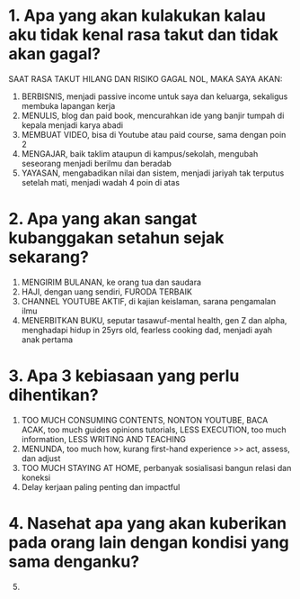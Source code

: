 # 1. Apa yang akan kulakukan kalau aku tidak kenal rasa takut dan tidak akan gagal?
SAAT RASA TAKUT HILANG DAN RISIKO GAGAL NOL, MAKA SAYA AKAN:
1. BERBISNIS, menjadi passive income untuk saya dan keluarga, sekaligus membuka lapangan kerja
2. MENULIS, blog dan paid book, mencurahkan ide yang banjir tumpah di kepala menjadi karya abadi
3. MEMBUAT VIDEO, bisa di Youtube atau paid course, sama dengan poin 2
4. MENGAJAR, baik taklim ataupun di kampus/sekolah, mengubah seseorang menjadi berilmu dan beradab
5. YAYASAN, mengabadikan nilai dan sistem, menjadi jariyah tak terputus setelah mati, menjadi wadah 4 poin di atas
# 2. Apa yang akan sangat kubanggakan setahun sejak sekarang?
1. MENGIRIM BULANAN, ke orang tua dan saudara
2. HAJI, dengan uang sendiri, FURODA TERBAIK
3. CHANNEL YOUTUBE AKTIF, di kajian keislaman, sarana pengamalan ilmu
4. MENERBITKAN BUKU, seputar tasawuf-mental health, gen Z dan alpha, menghadapi hidup in 25yrs old, fearless cooking dad, menjadi ayah anak pertama

# 3. Apa 3 kebiasaan yang perlu dihentikan?
1. TOO MUCH CONSUMING CONTENTS, NONTON YOUTUBE, BACA ACAK, too much guides opinions tutorials, LESS EXECUTION, too much information, LESS WRITING AND TEACHING
2. MENUNDA, too much how, kurang first-hand experience >> act, assess, dan adjust 
3. TOO MUCH STAYING AT HOME, perbanyak sosialisasi bangun relasi dan koneksi
4. Delay kerjaan paling penting dan impactful

# 4. Nasehat apa yang akan kuberikan pada orang lain dengan kondisi yang sama denganku?
5. 